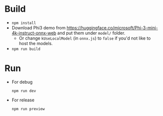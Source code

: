 # Build

- `npm install`
- Download Phi3 demo from https://huggingface.co/microsoft/Phi-3-mini-4k-instruct-onnx-web and put them under `model/` folder.
  - Or change `kUseLocalModel` (in `onnx.js`) to `false` if you'd not like to host the models.
- `npm run build`

# Run

- For debug

  `npm run dev`

- For release

  `npm run preview`
